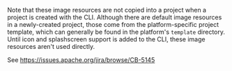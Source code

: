 <!-- # # Licensed to the Apache Software Foundation (ASF) under one # or more contributor license agreements. See the NOTICE file # distributed with this work for additional information # regarding copyright ownership. The ASF licenses this file # to you under the Apache License, Version 2.0 (the # "License"); you may not use this file except in compliance # with the License. You may obtain a copy of the License at # # http://www.apache.org/licenses/LICENSE-2.0 # # Unless required by applicable law or agreed to in writing, # software distributed under the License is distributed on an # "AS IS" BASIS, WITHOUT WARRANTIES OR CONDITIONS OF ANY # KIND, either express or implied. See the License for the # specific language governing permissions and limitations # under the License. # -->

 Note that these image resources are not copied into a project when a project is created with the CLI. Although there are default image resources in a newly-created project, those come from the platform-specific project template, which can generally be found in the platform's `template` directory. Until icon and splashscreen support is added to the CLI, these image resources aren't used directly.

See <https://issues.apache.org/jira/browse/CB-5145>
